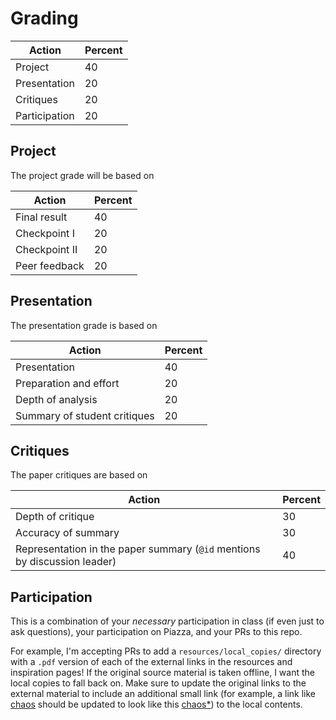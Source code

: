 # Grading

| Action | Percent |
| --- | --- |
| Project | 40 |
| Presentation | 20 |
| Critiques | 20 |
| Participation | 20 |

## Project

The project grade will be based on

| Action | Percent |
| --- | --- |
| Final result | 40 |
| Checkpoint I | 20 |
| Checkpoint II | 20 |
| Peer feedback | 20 |

## Presentation

The presentation grade is based on

| Action | Percent |
| --- | --- |
| Presentation | 40 |
| Preparation and effort | 20 |
| Depth of analysis | 20 |
| Summary of student critiques | 20 |

## Critiques

The paper critiques are based on

| Action | Percent |
| --- | --- |
| Depth of critique | 30 |
| Accuracy of summary | 30 |
| Representation in the paper summary (`@id` mentions by discussion leader) | 40 |

## Participation

This is a combination of your *necessary* participation in class (if even just to ask questions), your participation on Piazza, and your PRs to this repo.

For example, I'm accepting PRs to add a `resources/local_copies/` directory with a `.pdf` version of each of the external links in the resources and inspiration pages!
If the original source material is taken offline, I want the local copies to fall back on.
Make sure to update the original links to the external material to include an additional small link (for example, a link like [chaos](https://www2.seas.gwu.edu/~gparmer/publications/rtas19chaos.pdf) should be updated to look like this [chaos](https://www2.seas.gwu.edu/~gparmer/publications/rtas19chaos.pdf)[*](https://github.com/gwu-iot/collaboration/blob/master/papers/rtas19chaos.pdf)) to the local contents.
